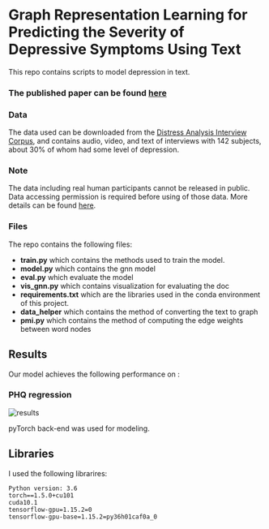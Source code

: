 # Graph Representation Learning for Predicting the Severity of Depressive Symptoms Using Text

This repo contains scripts to model depression in text.
### The published paper can be found [here](https://github.com/sword-ace/GNN_4_regression/blob/37fd5cf4a588f9018e593f26e5e442b54365e732/DLG-AAAI21.pdf)

### Data
The data used can be downloaded from the [Distress Analysis Interview Corpus](http://dcapswoz.ict.usc.edu/), and contains audio, video, and text of interviews with 142 subjects, about 30% of whom had some level of depression.

### Note
The data including real human participants cannot be released in public. Data accessing permission is required before using of those data. More details can be found [here](http://dcapswoz.ict.usc.edu/).

### Files
The repo contains the following files:

- **train.py** which contains the methods used to train the model.
- **model.py** which contains the gnn model
- **eval.py**  which evaluate the model
- **vis_gnn.py** which contains visualization for evaluating the doc
- **requirements.txt** which are the libraries used in the conda environment of this project.
- **data_helper** which contains the method of converting the text to graph
- **pmi.py** which contains the method of computing the edge weights between word nodes

## Results

Our model achieves the following performance on :

### PHQ regression

![results](res1.jpg)

<!--### Loss Curve-->
<!---->
<!--![loss](./resulta/2.jpg)-->

pyTorch back-end was used for modeling.

## Libraries
I used the following librarires:
```
Python version: 3.6
torch==1.5.0+cu101
cuda10.1
tensorflow-gpu=1.15.2=0
tensorflow-gpu-base=1.15.2=py36h01caf0a_0
```
